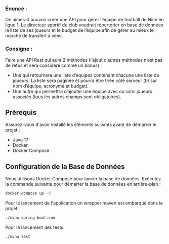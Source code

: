 ### Énoncé :

On aimerait pouvoir créer une API pour gérer l’équipe de football de Nice en ligue 1. Le directeur sportif du club voudrait répertorier en base de données la liste de ses joueurs et le budget de l’équipe afin de gérer au mieux le marché de transfert à venir.

### Consigne :

Faire une API Rest qui aura 2 méthodes (l’ajout d’autres méthodes n’est pas de refus et sera considéré comme un bonus) : 
-	Une qui retournera une liste d’équipes contenant chacune une liste de joueurs. 
La liste sera paginée et pourra être triée côté serveur (tri sur nom d’équipe, acronyme et budget).
-	Une autre qui permettra d’ajouter une équipe avec ou sans joueurs associés (tous les autres champs sont obligatoires).




## Prérequis

Assurez-vous d'avoir installé les éléments suivants avant de démarrer le projet :

- Java 17
- Docker
- Docker Compose

## Configuration de la Base de Données

Nous utilisons Docker Compose pour lancer la base de données. Exécutez la commande suivante pour démarrer la base de données en arrière-plan :

```bash
docker-compose up -d
```

Pour le lancement de l'application un wrapper maven est embarqué dans le projet.

```bash
./mvnw spring-boot:run
```

Pour le lancement des tests.

```bash
./mvnw test
```
